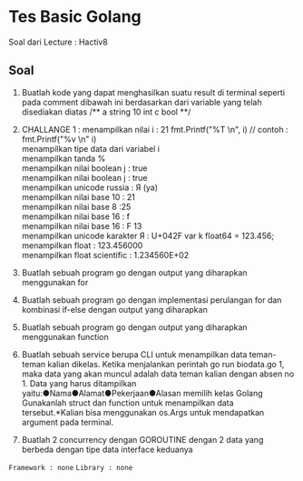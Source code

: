 # Tes Basic Golang

Soal dari Lecture : Hactiv8

## Soal

1. Buatlah kode yang dapat menghasilkan suatu result di terminal seperti pada comment dibawah ini berdasarkan dari variable yang telah disediakan diatas
	/**
		a
		string
		10
		int
		c
		bool
	**/

1. CHALLANGE 1 : 
	menampilkan nilai i : 21 fmt.Printf("%T \n", i) // contoh : fmt.Printf("%v \n" i)<br>
	menampilkan tipe data dari variabel i<br> 
	menampilkan tanda %<br>
	menampilkan nilai boolean j : true<br>
	menampilkan nilai boolean j : true<br>
	menampilkan unicode russia : Я (ya)<br>
	menampilkan nilai base 10 : 21<br>
	menampilkan nilai base 8 :25<br>
	menampilkan nilai base 16 : f<br>
	menampilkan nilai base 16 : F 13<br>
	menampilkan unicode karakter Я : U+042F var k float64 = 123.456;<br>
	menampilkan float : 123.456000<br>
	menampilkan float scientific : 1.234560E+02
	
1. Buatlah sebuah program go dengan output yang diharapkan menggunakan for
1. Buatlah sebuah program go dengan implementasi perulangan for dan kombinasi if-else dengan output yang diharapkan
1. Buatlah sebuah program go dengan output yang diharapkan menggunakan function
1. Buatlah sebuah service berupa CLI untuk menampilkan data teman-teman kalian dikelas. Ketika menjalankan perintah go run biodata.go 1, maka data yang akan muncul adalah data teman kalian dengan absen no 1. Data yang harus ditampilkan yaitu:●Nama●Alamat●Pekerjaan●Alasan memilih kelas Golang Gunakanlah struct dan function untuk menampilkan data tersebut.*Kalian bisa menggunakan os.Args untuk mendapatkan argument pada terminal.
1. Buatlah 2 concurrency dengan GOROUTINE dengan 2 data yang berbeda dengan tipe data interface keduanya

`Framework : none`
`Library : none`
